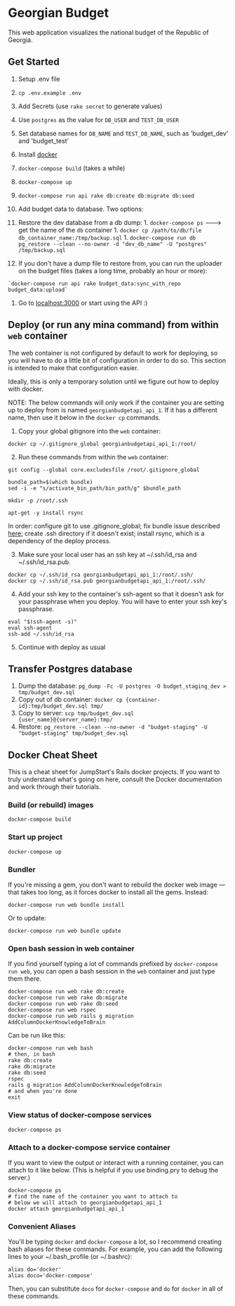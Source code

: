 # Georgian Budget

This web application visualizes the national budget of the Republic of Georgia.

## Get Started
1. Setup .env file
  1. `cp .env.example .env`
  2. Add Secrets (use `rake secret` to generate values)
  3. Use `postgres` as the value for `DB_USER` and `TEST_DB_USER`
  4. Set database names for `DB_NAME` and `TEST_DB_NAME`, such as 'budget_dev' and 'budget_test'
1. Install [docker](https://www.docker.com/products/overview)
1. `docker-compose build` (takes a while)
1. `docker-compose up`
1. `docker-compose run api rake db:create db:migrate db:seed`
1. Add budget data to database. Two options:
  1. Restore the dev database from a db dump:
    1. `docker-compose ps` ---> get the name of the `db` container
    1. `docker cp /path/to/db/file db_container_name:/tmp/backup.sql`
    1. `docker-compose run db pg_restore --clean --no-owner -d "dev_db_name" -U "postgres" /tmp/backup.sql`

  1. If you don't have a dump file to restore from, you can run the uploader on the budget files (takes a long time, probably an hour or more):

    `docker-compose run api rake budget_data:sync_with_repo budget_data:upload`

1. Go to [localhost:3000](http://localhost:3000) or start using the API :)

## Deploy (or run any mina command) from within `web` container

The web container is not configured by default to work for deploying, so you will have to do a little bit of configuration in order to do so. This section is intended to make that configuration easier.

Ideally, this is only a temporary solution until we figure out how to deploy with docker.

NOTE: The below commands will only work if the container you are setting up to deploy from is named `georgianbudgetapi_api_1`. If it has a different name, then use it below in the `docker cp` commands.

1. Copy your global gitignore into the `web` container:
  ```
  docker cp ~/.gitignore_global georgianbudgetapi_api_1:/root/
  ```

2. Run these commands from within the `web` container:
  ```
  git config --global core.excludesfile /root/.gitignore_global

  bundle_path=$(which bundle)
  sed -i -e "s/activate_bin_path/bin_path/g" $bundle_path

  mkdir -p /root/.ssh

  apt-get -y install rsync
  ```

  In order: configure git to use .gitignore_global; fix bundle issue described [here](https://github.com/bundler/bundler/issues/4602#issuecomment-233619696); create .ssh directory if it doesn't exist; install rsync, which is a dependency of the deploy process.

3. Make sure your local user has an ssh key at ~/.ssh/id_rsa and ~/.ssh/id_rsa.pub.
  ```
  docker cp ~/.ssh/id_rsa georgianbudgetapi_api_1:/root/.ssh/
  docker cp ~/.ssh/id_rsa.pub georgianbudgetapi_api_1:/root/.ssh/
  ```

4. Add your ssh key to the container's ssh-agent so that it doesn't ask for your passphrase when you deploy. You will have to enter your ssh key's passphrase.

  ```
  eval "$(ssh-agent -s)"
  eval ssh-agent
  ssh-add ~/.ssh/id_rsa
  ```

5. Continue with deploy as usual

## Transfer Postgres database

1. Dump the database: `pg_dump -Fc -U postgres -O budget_staging_dev > tmp/budget_dev.sql`
2. Copy out of db container: `docker cp {container-id}:tmp/budget_dev.sql tmp/`
3. Copy to server: `scp tmp/budget_dev.sql {user_name}@{server_name}:tmp/`
4. Restore: `pg_restore --clean --no-owner -d "budget-staging" -U "budget-staging" tmp/budget_dev.sql`

## Docker Cheat Sheet

This is a cheat sheet for JumpStart's Rails docker projects. If you want to truly understand what's going on here, consult the Docker documentation and work through their tutorials.

### Build (or rebuild) images

`docker-compose build`

### Start up project

`docker-compose up`

### Bundler

If you're missing a gem, you don't want to rebuild the docker web image — that takes too long, as it forces docker to install all the gems. Instead:

`docker-compose run web bundle install`

Or to update:

`docker-compose run web bundle update`

### Open bash session in web container

If you find yourself typing a lot of commands prefixed by `docker-compose run web`, you can open a bash session in the `web` container and just type them there.

```
docker-compose run web rake db:create
docker-compose run web rake db:migrate
docker-compose run web rake db:seed
docker-compose run web rspec
docker-compose run web rails g migration AddColumnDockerKnowledgeToBrain
```

Can be run like this:

```
docker-compose run web bash
# then, in bash
rake db:create
rake db:migrate
rake db:seed
rspec
rails g migration AddColumnDockerKnowledgeToBrain
# and when you're done
exit
```

### View status of docker-compose  services

`docker-compose ps`

### Attach to a docker-compose service container

If you want to view the output or interact with a running container, you can attach to it like below. (This is helpful if you use binding.pry to debug the server.)

```
docker-compose ps
# find the name of the container you want to attach to
# below we will attach to georgianbudgetapi_api_1
docker attach georgianbudgetapi_api_1
```

### Convenient Aliases

You'll be typing `docker` and `docker-compose` a lot, so I recommend creating bash aliases for these commands. For example, you can add the following lines to your ~/.bash_profile (or ~/.bashrc):

```
alias do='docker'
alias doco='docker-compose'
```

Then, you can substitute `doco` for `docker-compose` and `do` for `docker` in all of these commands.
